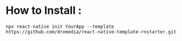 # How to Install :
 ```
 npx react-native init YourApp --template https://github.com/dromedia/react-native-template-rnstarter.git
 ```


